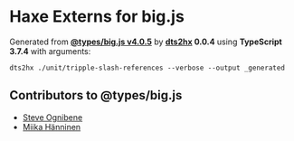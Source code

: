 # Haxe Externs for big.js

Generated from **[@types/big.js v4.0.5](https://github.com/DefinitelyTyped/DefinitelyTyped#readme)** by **[dts2hx](https://github.com/haxiomic/dts2hx) 0.0.4** using **TypeScript 3.7.4** with arguments:

	dts2hx ./unit/tripple-slash-references --verbose --output _generated

## Contributors to @types/big.js
- [Steve Ognibene](https://github.com/nycdotnet)
- [Miika Hänninen](https://github.com/googol)